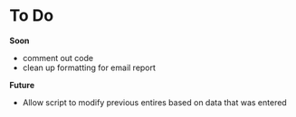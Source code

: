 # To Do

**Soon**
* comment out code
* clean up formatting for email report


**Future**
* Allow script to modify previous entires based on data that was entered

